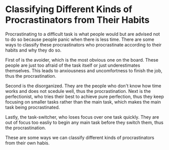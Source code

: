 # Classifying Different Kinds of Procrastinators from Their Habits

Procrastinating to a difficult task is what people would but are advised not to do so because people
panic when there is less time. There are some ways to classify these procrastinators who
procrastinate according to their habits and why they do so.

First of is the avoider, which is the most obvious one on the board. These people are just too
afraid of the task itself or just underestimates themselves. This leads to anxiousness and
uncomfortness to finish the job, thus the procrastination.

Second is the disorganized. They are the people who don't know how time works and does not scedule
well, thus the procrastination. Next is the perfectionist, who tries their best to achieve pure
perfection, thus they keep focusing on smaller tasks rather than the main task, which makes the main
task being procrastinated.

Lastly, the task-switcher, who loses focus over one task quickly. They are out of focus too easliy
to begin any main task before they switch them, thus the procrastination.

These are some ways we can classify different kinds of procrastinators from their own habis.
